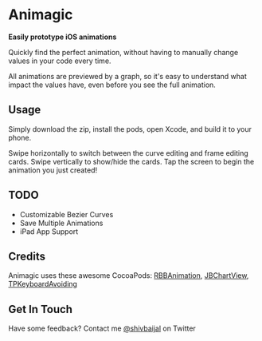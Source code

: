 Animagic
========

**Easily prototype iOS animations**

Quickly find the perfect animation, without having to manually change values in your code every time. 

All animations are previewed by a graph, so it's easy to understand what impact the values have, even before you see the full animation.

## Usage
Simply download the zip, install the pods, open Xcode, and build it to your phone.

Swipe horizontally to switch between the curve editing and frame editing cards.
Swipe vertically to show/hide the cards.
Tap the screen to begin the animation you just created!

## TODO
- Customizable Bezier Curves
- Save Multiple Animations
- iPad App Support

## Credits
Animagic uses these awesome CocoaPods: [RBBAnimation](https://github.com/robb/RBBAnimation), [JBChartView](https://github.com/Jawbone/JBChartView), [TPKeyboardAvoiding](https://github.com/michaeltyson/TPKeyboardAvoiding)

## Get In Touch
Have some feedback? Contact me [@shivbaijal](https://twitter.com/shivbaijal) on Twitter
